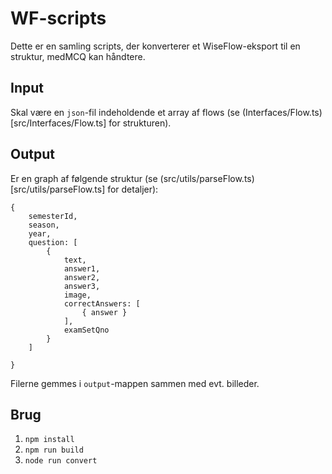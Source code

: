 # WF-scripts

Dette er en samling scripts, der konverterer et WiseFlow-eksport til en struktur, medMCQ kan håndtere.

## Input

Skal være en `json`-fil indeholdende et array af flows (se (Interfaces/Flow.ts)[src/Interfaces/Flow.ts] for strukturen).

## Output

Er en graph af følgende struktur (se (src/utils/parseFlow.ts)[src/utils/parseFlow.ts] for detaljer):

```
{
    semesterId,
    season,
    year,
    question: [
        {
            text,
            answer1,
            answer2,
            answer3,
            image,
            correctAnswers: [
                { answer }
            ],
            examSetQno
        }
    ]

}
```

Filerne gemmes i `output`-mappen sammen med evt. billeder.

## Brug

1. `npm install`
2. `npm run build`
3. `node run convert`
